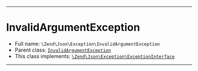 ***

# InvalidArgumentException

* Full name: `\Zend\Json\Exception\InvalidArgumentException`
* Parent class: [`InvalidArgumentException`](../../../InvalidArgumentException.md)
* This class implements:
  [`\Zend\Json\Exception\ExceptionInterface`](./ExceptionInterface.md)

***

